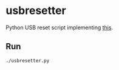# usbresetter
Python USB reset script implementing [this](http://askubuntu.com/questions/645/how-do-you-reset-a-usb-device-from-the-command-line).

## Run

~~~
./usbresetter.py
~~~

